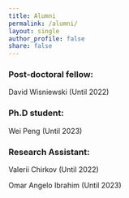 ```yaml
---
title: Alumni
permalink: /alumni/
layout: single
author_profile: false
share: false
---
```


### Post-doctoral fellow:
David Wisniewski (Until 2022)

### Ph.D student:
Wei Peng (Until 2023)

### Research Assistant:
Valerii Chirkov (Until 2022)

Omar Angelo Ibrahim (Until 2023)





